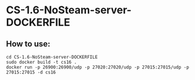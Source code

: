 # CS-1.6-NoSteam-server-DOCKERFILE
## How to use:
```shell=
cd CS-1.6-NoSteam-server-DOCKERFILE
sudo docker build -t cs16 .
docker run -p 26900:26900/udp -p 27020:27020/udp -p 27015:27015/udp -p 27015:27015 -d cs16
```

